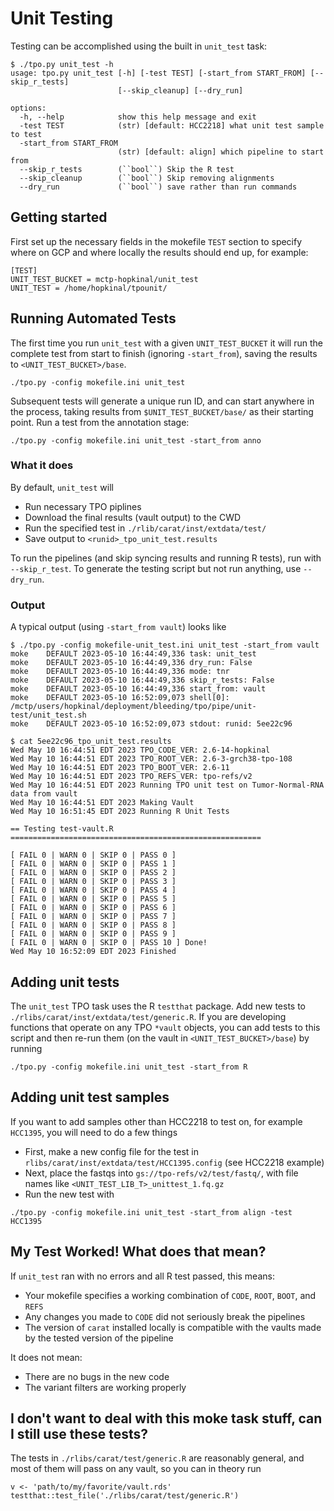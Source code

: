 # Unit Testing

Testing can be accomplished using the built in `unit_test` task: 

```
$ ./tpo.py unit_test -h
usage: tpo.py unit_test [-h] [-test TEST] [-start_from START_FROM] [--skip_r_tests]
                        [--skip_cleanup] [--dry_run]

options:
  -h, --help            show this help message and exit
  -test TEST            (str) [default: HCC2218] what unit test sample to test
  -start_from START_FROM
                        (str) [default: align] which pipeline to start from
  --skip_r_tests        (``bool``) Skip the R test
  --skip_cleanup        (``bool``) Skip removing alignments
  --dry_run             (``bool``) save rather than run commands
```

## Getting started

First set up the necessary fields in the mokefile `TEST` section to specify where on GCP and where locally the results should end up, for example:

```
[TEST]
UNIT_TEST_BUCKET = mctp-hopkinal/unit_test
UNIT_TEST = /home/hopkinal/tpounit/
```

## Running Automated Tests

The first time you run `unit_test` with a given `UNIT_TEST_BUCKET` it will run the complete test from start to finish (ignoring `-start_from`), saving the results to `<UNIT_TEST_BUCKET>/base`. 

```
./tpo.py -config mokefile.ini unit_test
```

Subsequent tests will generate a unique run ID, and can start anywhere in the process, taking results from `$UNIT_TEST_BUCKET/base/` as their starting point. Run a test from the annotation stage:

```
./tpo.py -config mokefile.ini unit_test -start_from anno
```

### What it does

By default, `unit_test` will 
* Run necessary TPO piplines
* Download the final results (vault output) to the CWD
* Run the specified test in `./rlib/carat/inst/extdata/test/`
* Save output to `<runid>_tpo_unit_test.results`

To run the pipelines (and skip syncing results and running R tests), run with `--skip_r_test`. To generate the testing script but not run anything, use `--dry_run`. 

### Output
A typical output (using `-start_from vault`) looks like 
```
$ ./tpo.py -config mokefile-unit_test.ini unit_test -start_from vault
moke    DEFAULT 2023-05-10 16:44:49,336 task: unit_test
moke    DEFAULT 2023-05-10 16:44:49,336 dry_run: False
moke    DEFAULT 2023-05-10 16:44:49,336 mode: tnr
moke    DEFAULT 2023-05-10 16:44:49,336 skip_r_tests: False
moke    DEFAULT 2023-05-10 16:44:49,336 start_from: vault
moke    DEFAULT 2023-05-10 16:52:09,073 shell[0]: /mctp/users/hopkinal/deployment/bleeding/tpo/pipe/unit-test/unit_test.sh
moke    DEFAULT 2023-05-10 16:52:09,073 stdout: runid: 5ee22c96

$ cat 5ee22c96_tpo_unit_test.results
Wed May 10 16:44:51 EDT 2023 TPO_CODE_VER: 2.6-14-hopkinal
Wed May 10 16:44:51 EDT 2023 TPO_ROOT_VER: 2.6-3-grch38-tpo-108
Wed May 10 16:44:51 EDT 2023 TPO_BOOT_VER: 2.6-11
Wed May 10 16:44:51 EDT 2023 TPO_REFS_VER: tpo-refs/v2
Wed May 10 16:44:51 EDT 2023 Running TPO unit test on Tumor-Normal-RNA data from vault
Wed May 10 16:44:51 EDT 2023 Making Vault
Wed May 10 16:51:45 EDT 2023 Running R Unit Tests

== Testing test-vault.R ========================================================

[ FAIL 0 | WARN 0 | SKIP 0 | PASS 0 ]
[ FAIL 0 | WARN 0 | SKIP 0 | PASS 1 ]
[ FAIL 0 | WARN 0 | SKIP 0 | PASS 2 ]
[ FAIL 0 | WARN 0 | SKIP 0 | PASS 3 ]
[ FAIL 0 | WARN 0 | SKIP 0 | PASS 4 ]
[ FAIL 0 | WARN 0 | SKIP 0 | PASS 5 ]
[ FAIL 0 | WARN 0 | SKIP 0 | PASS 6 ]
[ FAIL 0 | WARN 0 | SKIP 0 | PASS 7 ]
[ FAIL 0 | WARN 0 | SKIP 0 | PASS 8 ]
[ FAIL 0 | WARN 0 | SKIP 0 | PASS 9 ]
[ FAIL 0 | WARN 0 | SKIP 0 | PASS 10 ] Done!
Wed May 10 16:52:09 EDT 2023 Finished
```

## Adding unit tests

The `unit_test` TPO task uses the R `testthat` package. Add new tests to `./rlibs/carat/inst/extdata/test/generic.R`. If you are developing functions that operate on any TPO `*vault` objects, you can add tests to this script and then re-run them (on the vault in `<UNIT_TEST_BUCKET>/base`) by running

```
./tpo.py -config mokefile.ini unit_test -start_from R
```

## Adding unit test samples

If you want to add samples other than HCC2218 to test on, for example `HCC1395`, you will need to do a few things
* First, make a new config file for the test in `rlibs/carat/inst/extdata/test/HCC1395.config` (see HCC2218 example)
* Next, place the fastqs into `gs://tpo-refs/v2/test/fastq/`, with file names like `<UNIT_TEST_LIB_T>_unittest_1.fq.gz`
* Run the new test with 

```
./tpo.py -config mokefile.ini unit_test -start_from align -test HCC1395
``` 

## My Test Worked! What does that mean?

If `unit_test` ran with no errors and all R test passed, this means:
* Your mokefile specifies a working combination of `CODE`, `ROOT`, `BOOT`, and `REFS`
* Any changes you made to `CODE` did not seriously break the pipelines
* The version of `carat` installed locally is compatible with the vaults made by the tested version of the pipeline

It does not mean:
* There are no bugs in the new code
* The variant filters are working properly 

## I don't want to deal with this moke task stuff, can I still use these tests?
The tests in `./rlibs/carat/test/generic.R` are reasonably general, and most of them will pass on any vault, so you can in theory run 
```
v <- 'path/to/my/favorite/vault.rds'
testthat::test_file('./rlibs/carat/test/generic.R')
```
